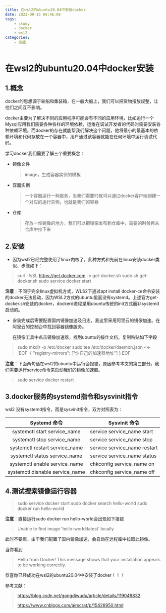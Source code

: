 ```yaml
---
title: 在wsl2的ubuntu20.04中安装docker
date: 2022-09-15 00:46:08
tags:
	- study
	- docker
	- wsl2
categories:
	- 技能
---
```

# 在wsl2的ubuntu20.04中docker安装

## 1.概念

docker的思想源于轮船和集装箱，在一艘大船上，我们可以把货物摆放规整，让他们之间互不影响。

docker主要为了解决不同的应用程序可能会有不同的应用环境，比如运行一个Mysql应用我们需要各种各样的环境依赖，运维在调试开发者的代码时需要安装各种依赖环境。而docker的存在就能帮我们解决这个问题，他将最小的最基本的依赖环境和代码存放在一个容器中，用户通过该容器就能在任何环境中运行调试代码。

学习docker我们需要了解三个重要概念：

* 镜像文件

  >image，生成容器实例的模板

* 容器实例

  > 一个容器运行一种服务，当我们需要时就可以通过docker客户端创建一个对应的运行实例，也就是我们的容器

* 仓库

  > 存放一堆镜像的地方，我们可以把镜像发布到仓库中，需要的时候再从仓库中拉下来

## 2.安装

* 因为wsl2已经完整使用了linux内核了，此种方式和先前在linux安装docker类似，步骤如下：

> curl -fsSL https://get.docker.com -o get-docker.sh
> sudo sh get-docker.sh
> sudo service docker start

**注意**：不同于完全linux虚拟机方式，WLS2下通过apt install docker-ce命令安装的docker无法启动，因为WSL2方式的ubuntu里面没有systemd。上述官方get-docker.sh安装的docker，dockerd进程是用ubuntu传统的init方式而非systemd启动的。

* 安装完成后需要配置国内镜像加速及日志，我这里采用阿里云的镜像加速。在阿里云的控制台中找到容器镜像服务。

  在镜像工具中点击镜像加速器，找到ubuntu的操作文档，复制粘贴如下字段

> sudo mkdir -p /etc/docker
> sudo tee /etc/docker/daemon.json <<-'EOF'
> {
>   "registry-mirrors": ["你自己的加速器地址"]
> }
> EOF

**注意**：下面两句话在wsl2的ubuntu中运行会报错，原因参考本文的第三部分。我们需要运行service命令来启动我们的镜像加速服。

> sudo service docker restart

## 3.docker服务的systemd指令和sysvinit指令

wsl2 没有systemd指令，而是sysvinit指令，双方对照表为：

|          Systemd 命令           | Sysvinit 命令                |
| :-----------------------------: | ---------------------------- |
|  systemctl start service_name   | service service_name start   |
|   systemctl stop service_name   | service service_name stop    |
| systemctl restart service_name  | service service_name restart |
|  systemctl status service_name  | service service_name status  |
|  systemctl enable service_name  | chkconfig service_name on    |
| systemctl disnable service_name | chkconfig service_name off   |

## 4.测试搜索镜像运行容器

>sudo service docker start
>sudo docker search hello-world
>sudo docker run hello-world

**注意**：直接运行sudo docker run hello-world会出现如下报错

> Unable to find image 'hello-world:latest' locally

此时不要慌，由于我们配置了国内镜像加速，会自动在远程库中拉取此镜像。

当你看到

>Hello from Docker!
>This message shows that your installation appears to be working correctly.

恭喜你已经成功在wsl2的ubuntu20.04中安装了docker！！！

参考文献：

> https://blog.csdn.net/gongdiwudu/article/details/119048832
>
> https://www.cnblogs.com/airscrat/p/15428950.html
